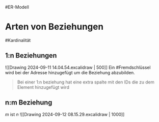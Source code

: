 #ER-Modell 

# Arten von Beziehungen
#Kardinalität 
## 1:n Beziehungen
![[Drawing 2024-09-11 14.04.54.excalidraw | 500]]
Ein #Fremdschlüssel wird bei der Adresse hinzugefügt um die Beziehung abzubilden.

> Bei einer 1:n beziehung hat eine extra spalte mit den IDs die zu dem Element hinzugefügt wird

## n:m Beziehung
$m$ ist $n$
![[Drawing 2024-09-12 08.15.29.excalidraw | 1000]]
